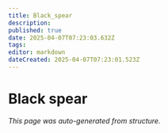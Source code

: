 ```yaml
---
title: Black_spear
description: 
published: true
date: 2025-04-07T07:23:03.632Z
tags: 
editor: markdown
dateCreated: 2025-04-07T07:23:01.523Z
---
```


# Black spear

*This page was auto-generated from structure.*